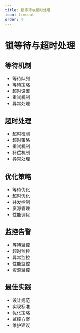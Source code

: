 ```yaml
---
title: 锁等待与超时处理
icon: timeout
order: 4
---
```


# 锁等待与超时处理

## 等待机制
- 等待队列
- 等待策略
- 超时设置
- 重试机制
- 异常处理

## 超时处理
- 超时检测
- 超时策略
- 重试机制
- 补偿机制
- 异常处理

## 优化策略
- 等待优化
- 超时优化
- 并发控制
- 资源管理
- 性能调优

## 监控告警
- 等待监控
- 超时监控
- 异常监控
- 性能监控
- 资源监控

## 最佳实践
- 设计规范
- 实现标准
- 优化策略
- 监控方案
- 维护建议
